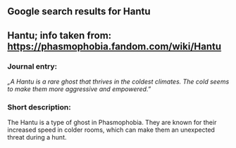 ## Google search results for Hantu
## Hantu; info taken from: https://phasmophobia.fandom.com/wiki/Hantu
### Journal entry:
*„A Hantu is a rare ghost that thrives in the coldest climates. The cold seems to make them more aggressive and empowered.”*

### Short description:
The Hantu is a type of ghost in Phasmophobia. They are known for their increased speed in colder rooms, which can make them an unexpected threat during a hunt.